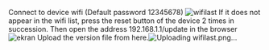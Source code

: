 Connect to device wifi (Default password 12345678)
![wifilast](https://user-images.githubusercontent.com/110237270/181786620-e33bde15-402a-4bb6-ba8b-22204275594c.png)
If it does not appear in the wifi list, press the reset button of the device 2 times in succession.
Then open the address 192.168.1.1/update in the browser
![ekran](https://user-images.githubusercontent.com/110237270/181787456-a125cf17-1b66-44a6-9e52-f90aa108d26e.png)
Upload the version file from here.![Uploading wifilast.png…]()
